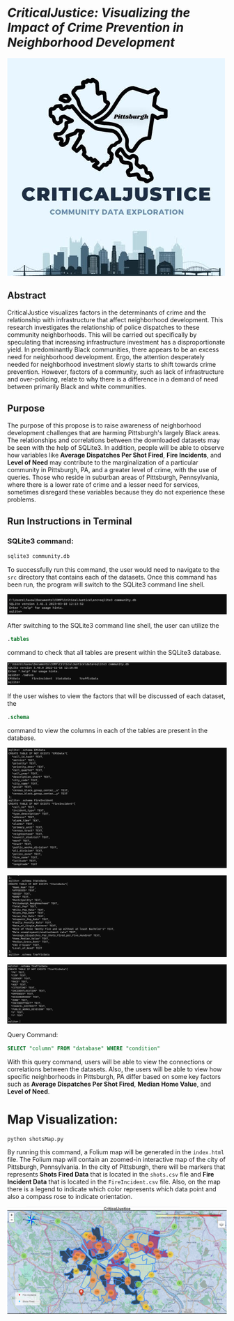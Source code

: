 # ***CriticalJustice: Visualizing the Impact of Crime Prevention in Neighborhood Development***
 
![CriticalJustice](images/newLogo.png)

## Abstract

CriticalJustice visualizes factors in the determinants of crime and the relationship with infrastructure that affect neighborhood development. This research investigates the relationship of police dispatches to these community neighborhoods. This will be carried out specifically by speculating that increasing infrastructure investment has a disproportionate yield. In predominantly Black communities, there appears to be an excess need for neighborhood development. Ergo, the attention desperately needed for neighborhood investment slowly starts to shift towards crime prevention. However, factors of a community, such as lack of infrastructure and over-policing, relate to why there is a difference in a demand of need between primarily Black and white communities.

## Purpose

The purpose of this propose is to raise awareness of neighborhood development challenges that are harming Pittsburgh's largely Black areas. The relationships and correlations between the downloaded datasets may be seen with the help of SQLite3. In addition, people will be able to observe how variables like __Average Dispatches Per Shot Fired__, __Fire Incidents__, and __Level of Need__ may contribute to the marginalization of a particular community in Pittsburgh, PA, and a greater level of crime, with the use of queries. Those who reside in suburban areas of Pittsburgh, Pennsylvania, where there is a lower rate of crime and a lesser need for services, sometimes disregard these variables because they do not experience these problems.

## Run Instructions in Terminal

### SQLite3 command:

```SQL
sqlite3 community.db
```

To successfully run this command, the user would need to navigate to the `src` directory that contains each of the datasets. Once this command has been run, the program will switch to the SQLite3 command line shell.

![SQL Command Shell](images/src.png)

After switching to the SQLite3 command line shell, the user can utilize the

```SQL
.tables
```

command to check that all tables are present within the SQLite3 database.

![.tables command](images/tables.png)

If the user wishes to view the factors that will be discussed of each dataset, the

```SQL
.schema
```

command to view the columns in each of the tables are present in the database.

![.schema command](images/schema1.png)

![.schema command2](images/schema2.png)

![.schema command3](images/schema3.png)

Query Command:

```SQL
SELECT "column" FROM "database" WHERE "condition"
```
With this query command, users will be able to view the connections or correlations between the datasets. Also, the users will be able to view
how specific neighborhoods in Pittsburgh, PA differ based on some key factors such as __Average Dispatches Per Shot Fired__, __Median Home Value__, and __Level of Need__.

# Map Visualization:

```python
python shotsMap.py
```

By running this command, a Folium map will be generated in the `index.html` file. The Folium map will contain an zoomed-in interactive map of the city of Pittsburgh, Pennsylvania. In the city of Pittsburgh, there will be markers that represents __Shots Fired Data__ that is located in the `shots.csv` file and __Fire Incident Data__ that is located in the `FireIncident.csv` file. Also, on the map there is a legend to indicate which color represents which data point and also a compass rose to indicate orientation. 

![Interactive Map](images/map.png)
